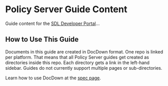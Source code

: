 # Policy Server Guide Content
Guide content for the [SDL Developer Portal](https://smartdevicelink.com/guides/sdl-server/getting-started/)...

## How to Use This Guide

Documents in this guide are created in DocDown format. One repo is linked per platform. That means that all Policy Server guides get created as directories inside this repo. Each directory gets a link in the left-hand sidebar. Guides do not currently support multiple pages or sub-directories.

Learn how to use DocDown at the [spec page](https://github.com/smartdevicelink/sdl_markdown_spec).